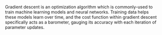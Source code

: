 
Gradient descent is an optimization algorithm which is commonly-used to train machine learning models and neural networks. Training data helps these models learn over time, and the cost function within gradient descent specifically acts as a barometer, gauging its accuracy with each iteration of parameter updates.
